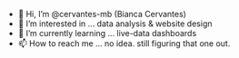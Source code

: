 - 👋 Hi, I’m @cervantes-mb (Bianca Cervantes)
- 👀 I’m interested in ... data analysis & website design
- 🌱 I’m currently learning ... live-data dashboards
- 📫 How to reach me ... no idea. still figuring that one out.

<!---
cervantes-mb/cervantes-mb is a ✨ special ✨ repository because its `README.md` (this file) appears on your GitHub profile.
You can click the Preview link to take a look at your changes.
--->
